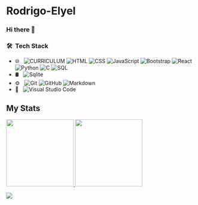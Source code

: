 # Rodrigo-Elyel

### Hi there 👋

<!--
**Rodrigo-Elyel/Rodrigo-Elyel** is a ✨ _special_ ✨ repository because its `README.md` (this file) appears on your GitHub profile.

Here are some ideas to get you started:

- 🔭 I’m currently working on ...
- 🌱 I’m currently learning ...
- 👯 I’m looking to collaborate on ...
- 🤔 I’m looking for help with ...
- 💬 Ask me about ...
- 📫 How to reach me: ...
- 😄 Pronouns: ...
- ⚡ Fun fact: ...
-->

### 🛠 &nbsp;Tech Stack

- 🌐 &nbsp;
  ![CURRICULUM](https://drive.google.com/file/d/1kOJ1aGzO92prhbH8iET2pOlBUa4C9Ycw/view?usp=sharing)
  ![HTML](https://img.shields.io/badge/-HTML-333333?style=flat&logo=HTML5)
  ![CSS](https://img.shields.io/badge/-CSS-333333?style=flat&logo=CSS3&logoColor=1572B6)
  ![JavaScript](https://img.shields.io/badge/-JavaScript-333333?style=flat&logo=javascript)
  <!--![TypeScript](https://img.shields.io/badge/-TypeScript-333333?style=flat&logo=TypeScript)-->
  ![Bootstrap](https://img.shields.io/badge/-Bootstrap-333333?style=flat&logo=bootstrap&logoColor=563D7C)
  <!--![Node.js](https://img.shields.io/badge/-Node.js-333333?style=flat&logo=node.js)-->
  ![React](https://img.shields.io/badge/-React-333333?style=flat&logo=react)
  ![Python](https://img.shields.io/badge/-Python-333333?style=flat&logo=Python)
  ![C](https://img.shields.io/badge/-C-333333?style=flat&logo=C)
  <!--![Java](https://img.shields.io/badge/-Java-333333?style=flat&logo=Java&logoColor=007396)-->
  ![SQL](https://img.shields.io/badge/-SQL-333333?style=flat&logo=MySQL)
- 🛢 &nbsp;
  ![Sqlite](https://img.shields.io/badge/-Sqlite-333333?style=flat&logo=sqlite)
  <!--![Cloud Firestore](https://img.shields.io/badge/-Cloud%20Firestore-333333?style=flat&logo=firebase)-->
- ⚙️ &nbsp;
  ![Git](https://img.shields.io/badge/-Git-333333?style=flat&logo=git)
  ![GitHub](https://img.shields.io/badge/-GitHub-333333?style=flat&logo=github)
  ![Markdown](https://img.shields.io/badge/-Markdown-333333?style=flat&logo=markdown)
- 🔧 &nbsp;
  ![Visual Studio Code](https://img.shields.io/badge/-Visual%20Studio%20Code-333333?style=flat&logo=visual-studio-code&logoColor=007ACC)

## My Stats
<p>
<a href="https://github.com/rodrigoelyel">
  <img height="180em" src="https://github-readme-stats.vercel.app/api?username=rodrigoelyel&show_icons=true&theme=radical" />
  <img height="180em" src="https://github-readme-stats-eight-theta.vercel.app/api/top-langs/?username=rodrigoelyel&layout=compact&langs_count=8&theme=algolia"/>
</a>
</p>

![](https://komarev.com/ghpvc/?username=rodrigoelyel&color=blue&style=flat)

